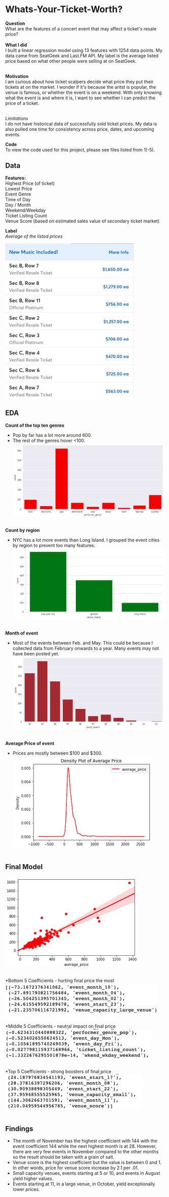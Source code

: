 # **Whats-Your-Ticket-Worth?**<br>
**Question**<br>
What are the features of a concert event that may affect a ticket's resale price? <br><br>
**What I did**<br>
I built a linear regression model using 13 features with 1254 data points. My data came from SeatGeek and Last.FM API. My label is the average listed price based on what other people were selling at on SeatGeek.<br><br>

**Motivation**<br>
I am curious about how ticket scalpers decide what price they put their tickets at on the market. I wonder if it's because the aritst is popular, the venue is famous, or whether the event is on a weekend. With only knowing what the event is and where it is, I want to see whether I can predict the price of a ticket.<br><br>

*Limitations*<br>
I do not have historical data of successfully sold ticket prices. My data is also pulled one time for consistency across price, dates, and upcoming events.

**Code**<br>
To view the code used for this project, please see files listed from 1)-5).

## **Data**<br>
**Features:**<br>
Highest Price (of ticket)<br>
Lowest Price<br>
Event Genre<br>
Time of Day<br>
Day / Month<br>
Weekend/Weekday<br>
Ticket Listing Count<br>
Venue Score (based on estimated sales value of secondary ticket market)<br>

**Label**<br>
*Average of the listed prices*<br>

![Image](https://github.com/chrispfchung/Whats-Your-Ticket-Worth/blob/master/Images/Ticketmaster%20Resell%20Prices.png)

## **EDA**<br>
**Count of the top ten genres**<br>
- Pop by far has a lot more around 600.
- The rest of the genres hover <100.
![Image](https://github.com/chrispfchung/Whats-Your-Ticket-Worth/blob/master/Images/Event%20Genres.png)<br><br>


**Count by region**<br>
- NYC has a lot more events than Long Island. I grouped the event cities by region to prevent too many features.
![Image](https://github.com/chrispfchung/Whats-Your-Ticket-Worth/blob/master/Images/Event%20Regions.png)<br><br>

**Month of event** <br>
- Most of the events between Feb. and May. This could be because I collected data from February onwards to a year. Many events may not have been posted yet.
![Image](https://github.com/chrispfchung/Whats-Your-Ticket-Worth/blob/master/Images/Month%20of%20Event.png)<br><br>

**Average Price of event**<br>
- Prices are mostly between $100 and $300.<br>
![Image](https://github.com/chrispfchung/Whats-Your-Ticket-Worth/blob/master/Images/Average%20Price.png)<br><br>

## **Final Model**<br>
![Image](https://github.com/chrispfchung/Whats-Your-Ticket-Worth/blob/master/Images/Reg%20Plot.png)<br><br>

*Bottom 5 Coefficients - hurting final price the most<br>
![Image](https://github.com/chrispfchung/Whats-Your-Ticket-Worth/blob/master/Images/Bottom%205%20coefficients%20updated.png)<br><br>

*Middle 5 Coefficients - neutral impact on final price<br>
![Image](https://github.com/chrispfchung/Whats-Your-Ticket-Worth/blob/master/Images/Mid%205%20coefficients.png)<br><br>

*Top 5 Coefficients - strong boosters of final price<br>
![Image](https://github.com/chrispfchung/Whats-Your-Ticket-Worth/blob/master/Images/Top%205%20coefficients.png)<br><br>


## **Findings**<br>
- The month of November has the highest coefficient with 144 with the event coefficient 144 while the next highest month is at 28.
However, there are very few events in November compared to the other months so the result should be taken with a grain of salt.
- Venue score is the highest coefficient but the value is between 0 and 1. In other words, price for venue score increase by 2.1 per .01. 
- Small capacity venues, events starting at 5 or 10, and events in August yield higher values.
- Events starting at 11, in a large venue, in October, yield exceptionally lower prices.
